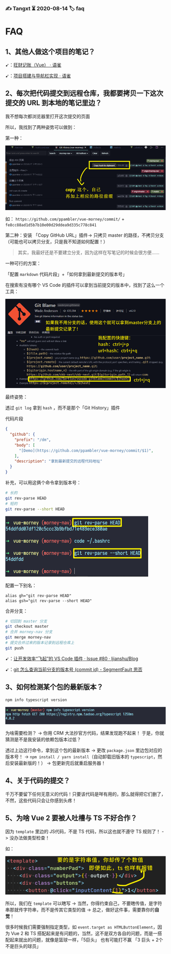 ### ✍️ Tangxt ⏳ 2020-08-14 🏷️ faq

# FAQ

## 1、其他人做这个项目的笔记？

➹：[旺财记账（Vue） · 语雀](https://www.yuque.com/haixi-blred/vue)

➹：[项目搭建与导航栏实现 · 语雀](https://www.yuque.com/woozyzzz/ybz8i1/cq7i1d)

## 2、每次把代码提交到远程仓库，我都要拷贝一下这次提交的 URL 到本地的笔记里边？

我不想每次都浏览器里打开这次提交的页面

所以，我找到了两种姿势可以做到：

第一种：

![代码拷贝](assets/img/2020-08-17-17-59-14.png)

如： `https://github.com/ppambler/vue-morney/commit/` + `fe8cc88ad1d5b7b10e00d29ddea9d335c778c841`

第二种：安装 「Copy GitHub URL」插件-> 只拷贝 master 的路径，不拷贝分支（可能也可以拷贝分支，只是我不知道如何配置！）

> 其实，我最好还是不要建立分支，因为这样在写笔记的时候会很方便……

一种可行的方案：

「配置 `markdown` 代码片段」+「如何拿到最新提交的版本号」

在搜索有没有哪个 VS Code 的插件可以拿到当前提交的版本中，找到了这么一个工具：

![hash](assets/img/2020-08-17-20-08-47.png)

最终姿势：

透过 `git log` 拿到 `hash` ，而不是那个「Git History」插件

代码片段

``` json
{
  "github": {
    "prefix": "/dm",
    "body": [
      "[Demo](https://github.com/ppambler/vue-morney/commit/$1)",
    ],
    "description": "拿到最新提交的远程代码地址"
  }
}
```

补充，可以用这俩个命令拿到版本号：

``` bash
# 长的
git rev-parse HEAD
# 短的
git rev-parse --short HEAD
```

![版本号获取](assets/img/2020-08-19-15-18-35.png)

配置一下别名：

``` bashrc
alias gh="git rev-parse HEAD"
alias gsh="git rev-parse --short HEAD"
```

合并分支：

``` bash
# 切回到 master 分支
git checkout master
# 合并 morney-nav 分支
git merge morney-nav
# 提交合并过来的版本记录到远程仓库上
git push
```

➹：[让开发效率“飞起”的 VS Code 插件 · Issue #80 · ljianshu/Blog](https://github.com/ljianshu/Blog/issues/80)

➹：[git 怎么查询当前分支的版本号 (commit id) - SegmentFault 思否](https://segmentfault.com/q/1010000004913872)

## 3、如何检测某个包的最新版本？

``` bash
npm info typescript version
```

![检测包的最新版本](assets/img/2020-08-31-18-22-23.png)

为啥需要检测？ -> 你用 CRM 大法抄官方代码，结果发现跑不起来！ 于是，你就猜测是不是我安装的依赖包版本过低？

透过上边这行命令，拿到这个包的最新版本 -> 更改 `package.json` 里边包对应的版本号！ -> `npm install / yarn install`（自动卸载旧版本的 `typescript`，然后安装最新版的！） -> 包更新完后就重启服务器！

## 4、关于代码的提交？

千万不要留下任何无意义的代码！只要该代码是咩有用的，那么就得把它们删了，不然，这些代码只会让你感到头疼！

## 5、为啥 Vue 2 要被人吐槽与 TS 不好合作？

因为 `template` 里边的 JS代码，不是 TS 代码，所以这也就不遵守 TS 规则了！ -> 没办法做类型检查！

如：

![vue2 的鸡肋之处](assets/img/2020-09-01-17-10-19.png)

所以，我们在 `template` 可以瞎写 -> 当然，你得约束自己，不要瞎传值，是字符串那就传字符串，而不是传其它类型的值 -> 总之，做好这件事，需要靠你的**自觉**！

很多时候我们需要强制指定类型，如 `event.target as HTMLButtonElement`，因为 Vue 2 和 TS 搭配起来是有问题的，当然，这不是双方各自的问题，而是一搭配起来就出的问题，就像是篮球一样，「5巨头」 也有可能打不赢 「3 巨头 + 2个不是巨头的球员」

